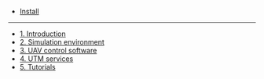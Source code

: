 <!-- This file contains the sidebar index of the documentation.  -->

* [Install](install.md "Install")

--------

<!-- This section contains the previous version.  -->
* [1. Introduction](introduction.md "1.. Introduction")
* [2. Simulation environment](sim_environment.md "2. Simulation environment")
* [3. UAV control software](control_software.md "3. UAV Control Software")
* [4. UTM services](utm_services.md "4. UTM services")
* [5. Tutorials](tutorials.md "5. Tutorials")
